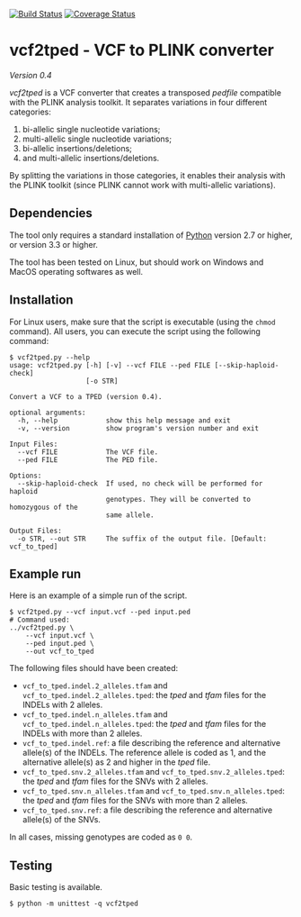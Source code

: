 [![Build Status](https://travis-ci.org/pgxcentre/vcf2tped.svg?branch=master)](https://travis-ci.org/pgxcentre/vcf2tped)
[![Coverage Status](https://coveralls.io/repos/github/pgxcentre/vcf2tped/badge.svg)](https://coveralls.io/github/pgxcentre/vcf2tped)

# vcf2tped - VCF to PLINK converter #

*Version 0.4*

_vcf2tped_ is a VCF converter that creates a transposed _pedfile_ compatible
with the PLINK analysis toolkit. It separates variations in four different
categories:

1. bi-allelic single nucleotide variations;
2. multi-allelic single nucleotide variations;
3. bi-allelic insertions/deletions;
4. and multi-allelic insertions/deletions.

By splitting the variations in those categories, it enables their analysis with
the PLINK toolkit (since PLINK cannot work with multi-allelic variations).


## Dependencies ##

The tool only requires a standard installation of [Python](http://python.org/)
version 2.7 or higher, or version 3.3 or higher.

The tool has been tested on Linux, but should work on Windows and MacOS
operating softwares as well.


## Installation ##

For Linux users, make sure that the script is executable (using the `chmod`
command). All users, you can execute the script using the following command:

```console
$ vcf2tped.py --help
usage: vcf2tped.py [-h] [-v] --vcf FILE --ped FILE [--skip-haploid-check]
                   [-o STR]

Convert a VCF to a TPED (version 0.4).

optional arguments:
  -h, --help            show this help message and exit
  -v, --version         show program's version number and exit

Input Files:
  --vcf FILE            The VCF file.
  --ped FILE            The PED file.

Options:
  --skip-haploid-check  If used, no check will be performed for haploid
                        genotypes. They will be converted to homozygous of the
                        same allele.

Output Files:
  -o STR, --out STR     The suffix of the output file. [Default: vcf_to_tped]
```


## Example run ##

Here is an example of a simple run of the script.

```console
$ vcf2tped.py --vcf input.vcf --ped input.ped 
# Command used:
../vcf2tped.py \
    --vcf input.vcf \
    --ped input.ped \
    --out vcf_to_tped
```

The following files should have been created:

* `vcf_to_tped.indel.2_alleles.tfam` and `vcf_to_tped.indel.2_alleles.tped`:
  the *tped* and *tfam* files for the INDELs with 2 alleles.
* `vcf_to_tped.indel.n_alleles.tfam` and `vcf_to_tped.indel.n_alleles.tped`:
  the *tped* and *tfam* files for the INDELs with more than 2 alleles.
* `vcf_to_tped.indel.ref`: a file describing the reference and alternative
  allele(s) of the INDELs. The reference allele is coded as 1, and the
  alternative allele(s) as 2 and higher in the *tped* file.
* `vcf_to_tped.snv.2_alleles.tfam` and `vcf_to_tped.snv.2_alleles.tped`: the
  *tped* and *tfam* files for the SNVs with 2 alleles.
* `vcf_to_tped.snv.n_alleles.tfam` and `vcf_to_tped.snv.n_alleles.tped`: the
  *tped* and *tfam* files for the SNVs with more than 2 alleles.
* `vcf_to_tped.snv.ref`: a file describing the reference and alternative
  allele(s) of the SNVs.

In all cases, missing genotypes are coded as `0 0`.


## Testing ##

Basic testing is available.

```console
$ python -m unittest -q vcf2tped
```
